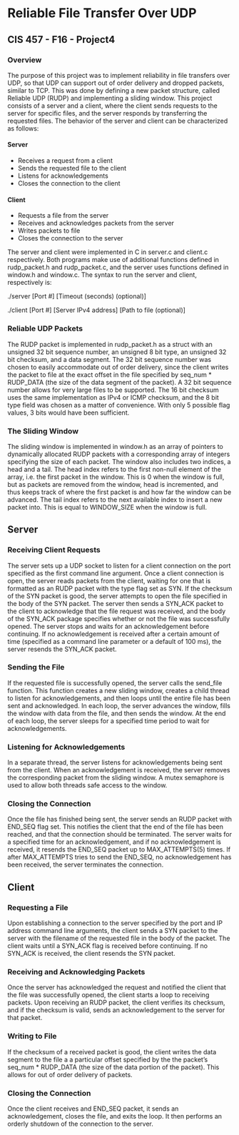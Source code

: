 # Reliable File Transfer Over UDP
## CIS 457 - F16 - Project4

### Overview
The purpose of this project was to implement reliability in file transfers over UDP, so that UDP can support out of order delivery and dropped packets, similar to TCP. This was done by defining a new packet structure, called Reliable UDP (RUDP) and implementing a sliding window. This project consists of a server and a client, where the client sends requests to the server for specific files, and the server responds by transferring the requested files. The behavior of the server and client can be characterized as follows:

#### Server
- Receives a request from a client
- Sends the requested file to the client
- Listens for acknowledgements
- Closes the connection to the client

#### Client
- Requests a file from the server
- Receives and acknowledges packets from the server
- Writes packets to file
- Closes the connection to the server

The server and client were implemented in C in server.c and client.c respectively. Both programs make use of additional functions defined in rudp_packet.h and rudp_packet.c, and the server uses functions defined in window.h and window.c. The syntax to run the server and client, respectively is:

  ./server [Port #] [Timeout (seconds) (optional)]
  
  ./client [Port #] [Server IPv4 address] [Path to file (optional)]


### Reliable UDP Packets
The RUDP packet is implemented in rudp_packet.h as a struct with an unsigned 32 bit sequence number, an unsigned 8 bit type, an unsigned 32 bit checksum, and a data segment. The 32 bit sequence number was chosen to easily accommodate out of order delivery, since the client writes the packet to file at the exact offset in the file specified by seq_num * RUDP_DATA (the size of the data segment of the packet). A 32 bit sequence number allows for very large files to be supported. The 16 bit checksum uses the same implementation as IPv4 or ICMP checksum, and the 8 bit type field was chosen as a matter of convenience. With only 5 possible flag values, 3 bits would have been sufficient.


### The Sliding Window
The sliding window is implemented in window.h as an array of pointers to dynamically allocated RUDP packets with a corresponding array of integers specifying the size of each packet. The window also includes two indices, a head and a tail. The head index refers to the first non-null element of the array, i.e. the first packet in the window. This is 0 when the window is full, but as packets are removed from the window, head is incremented, and thus keeps track of where the first packet is and how far the window can be advanced. The tail index refers to the next available index to insert a new packet into. This is equal to WINDOW_SIZE when the window is full.

## Server
### Receiving Client Requests
The server sets up a UDP socket to listen for a client connection on the port specified as the first command line argument. Once a client connection is open, the server reads packets from the client, waiting for one that is formatted as an RUDP packet with the type flag set as SYN. If the checksum of the SYN packet is good, the server attempts to open the file specified in the body of the SYN packet. The server then sends a SYN_ACK packet to the client to acknowledge that the file request was received, and the body of the SYN_ACK package specifies whether or not the file was successfully opened. The server stops and waits for an acknowledgement before continuing. If no acknowledgement is received after a certain amount of time (specified as a command line parameter or a default of 100 ms), the server resends the SYN_ACK packet.

### Sending the File
If the requested file is successfully opened, the server calls the send_file function. This function creates a new sliding window, creates a child thread to listen for acknowledgements, and then loops until the entire file has been sent and acknowledged. In each loop, the server advances the window, fills the window with data from the file, and then sends the window. At the end of each loop, the server sleeps for a specified time period to wait for acknowledgements.
    
### Listening for Acknowledgements
In a separate thread, the server listens for acknowledgements being sent from the client. When an acknowledgement is received, the server removes the corresponding packet from the sliding window. A mutex semaphore is used to allow both threads safe access to the window.

### Closing the Connection
Once the file has finished being sent, the server sends an RUDP packet with END_SEQ flag set. This notifies the client that the end of the file has been reached, and that the connection should be terminated. The server waits for a specified time for an acknowledgement, and if no acknowledgement is received, it resends the END_SEQ packet up to MAX_ATTEMPTS(5) times. If after MAX_ATTEMPTS tries to send the END_SEQ, no acknowledgement has been received, the server terminates the connection.

## Client
### Requesting a File
Upon establishing a connection to the server specified by the port and IP address command line arguments, the client sends a SYN packet to the server with the filename of the requested file in the body of the packet. The client waits until a SYN_ACK flag is received before continuing. If no SYN_ACK is received, the client resends the SYN packet.

### Receiving and Acknowledging Packets
Once the server has acknowledged the request and notified the client that the file was successfully opened, the client starts a loop to receiving packets. Upon receiving an RUDP packet, the client verifies its checksum, and if the checksum is valid, sends an acknowledgement to the server for that packet.

### Writing to File
If the checksum of a received packet is good, the client writes the data segment to the file a a particular offset specified by the the packet’s seq_num * RUDP_DATA (the size of the data portion of the packet). This allows for out of order delivery of packets.

### Closing the Connection
Once the client receives and END_SEQ packet, it sends an acknowledgement, closes the file, and exits the loop. It then performs an orderly shutdown of the connection to the server.
